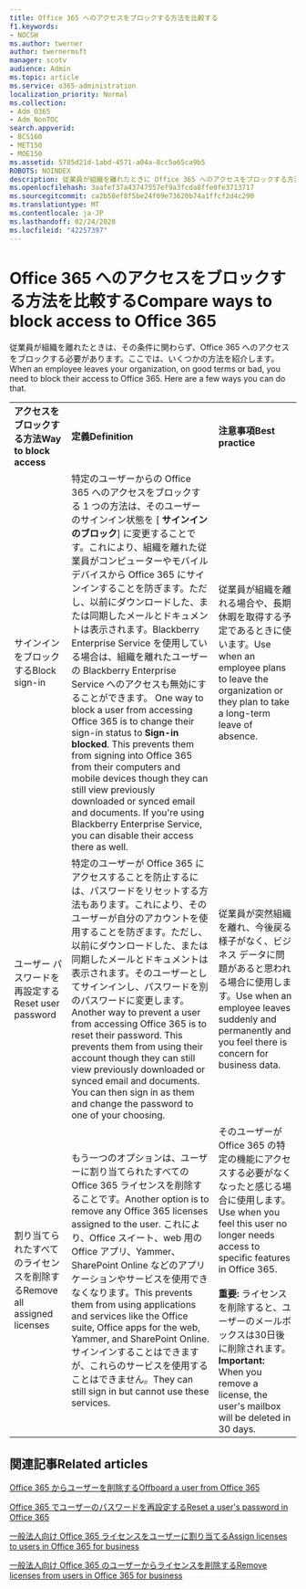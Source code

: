 ```yaml
---
title: Office 365 へのアクセスをブロックする方法を比較する
f1.keywords:
- NOCSH
ms.author: twerner
author: twernermsft
manager: scotv
audience: Admin
ms.topic: article
ms.service: o365-administration
localization_priority: Normal
ms.collection:
- Adm_O365
- Adm_NonTOC
search.appverid:
- BCS160
- MET150
- MOE150
ms.assetid: 5785d21d-1abd-4571-a04a-8cc5a65ca9b5
ROBOTS: NOINDEX
description: 従業員が組織を離れたときに Office 365 へのアクセスをブロックする方法について説明します。
ms.openlocfilehash: 3aafef37a43747557ef9a3fcda8ffe0fe3713717
ms.sourcegitcommit: ca2b58ef8f5be24f09e73620b74a1ffcf2d4c290
ms.translationtype: MT
ms.contentlocale: ja-JP
ms.lasthandoff: 02/24/2020
ms.locfileid: "42257397"
---
```

# <a name="compare-ways-to-block-access-to-office-365"></a><span data-ttu-id="f2403-103">Office 365 へのアクセスをブロックする方法を比較する</span><span class="sxs-lookup"><span data-stu-id="f2403-103">Compare ways to block access to Office 365</span></span>

<span data-ttu-id="f2403-p101">従業員が組織を離れたときは、その条件に関わらず、Office 365 へのアクセスをブロックする必要があります。ここでは、いくつかの方法を紹介します。</span><span class="sxs-lookup"><span data-stu-id="f2403-p101">When an employee leaves your organization, on good terms or bad, you need to block their access to Office 365. Here are a few ways you can do that.</span></span>
  
||||
|:-----|:-----|:-----|
|<span data-ttu-id="f2403-106">**アクセスをブロックする方法**</span><span class="sxs-lookup"><span data-stu-id="f2403-106">**Way to block access**</span></span> <br/> |<span data-ttu-id="f2403-107">**定義**</span><span class="sxs-lookup"><span data-stu-id="f2403-107">**Definition**</span></span> <br/> |<span data-ttu-id="f2403-108">**注意事項**</span><span class="sxs-lookup"><span data-stu-id="f2403-108">**Best practice**</span></span> <br/> |
|<span data-ttu-id="f2403-109">サインインをブロックする</span><span class="sxs-lookup"><span data-stu-id="f2403-109">Block sign-in</span></span>  <br/> |<span data-ttu-id="f2403-p102">特定のユーザーからの Office 365 へのアクセスをブロックする 1 つの方法は、そのユーザーのサインイン状態を [ **サインインのブロック**] に変更することです。これにより、組織を離れた従業員がコンピューターやモバイル デバイスから Office 365 にサインインすることを防ぎます。ただし、以前にダウンロードした、または同期したメールとドキュメントは表示されます。Blackberry Enterprise Service を使用している場合は、組織を離れたユーザーの Blackberry Enterprise Service へのアクセスも無効にすることができます。  </span><span class="sxs-lookup"><span data-stu-id="f2403-p102">One way to block a user from accessing Office 365 is to change their sign-in status to **Sign-in blocked**. This prevents them from signing into Office 365 from their computers and mobile devices though they can still view previously downloaded or synced email and documents. If you're using Blackberry Enterprise Service, you can disable their access there as well.  </span></span><br/> |<span data-ttu-id="f2403-113">従業員が組織を離れる場合や、長期休暇を取得する予定であるときに使います。</span><span class="sxs-lookup"><span data-stu-id="f2403-113">Use when an employee plans to leave the organization or they plan to take a long-term leave of absence.</span></span>  <br/> |
|<span data-ttu-id="f2403-114">ユーザー パスワードを再設定する</span><span class="sxs-lookup"><span data-stu-id="f2403-114">Reset user password</span></span>  <br/> |<span data-ttu-id="f2403-p103">特定のユーザーが Office 365 にアクセスすることを防止するには、パスワードをリセットする方法もあります。これにより、そのユーザーが自分のアカウントを使用することを防ぎます。ただし、以前にダウンロードした、または同期したメールとドキュメントは表示されます。そのユーザーとしてサインインし、パスワードを別のパスワードに変更します。</span><span class="sxs-lookup"><span data-stu-id="f2403-p103">Another way to prevent a user from accessing Office 365 is to reset their password. This prevents them from using their account though they can still view previously downloaded or synced email and documents. You can then sign in as them and change the password to one of your choosing.</span></span>  <br/> |<span data-ttu-id="f2403-118">従業員が突然組織を離れ、今後戻る様子がなく、ビジネス データに問題があると思われる場合に使用します。</span><span class="sxs-lookup"><span data-stu-id="f2403-118">Use when an employee leaves suddenly and permanently and you feel there is concern for business data.</span></span>  <br/> |
|<span data-ttu-id="f2403-119">割り当てられたすべてのライセンスを削除する</span><span class="sxs-lookup"><span data-stu-id="f2403-119">Remove all assigned licenses</span></span>  <br/> |<span data-ttu-id="f2403-120">もう一つのオプションは、ユーザーに割り当てられたすべての Office 365 ライセンスを削除することです。</span><span class="sxs-lookup"><span data-stu-id="f2403-120">Another option is to remove any Office 365 licenses assigned to the user.</span></span> <span data-ttu-id="f2403-121">これにより、Office スイート、web 用の Office アプリ、Yammer、SharePoint Online などのアプリケーションやサービスを使用できなくなります。</span><span class="sxs-lookup"><span data-stu-id="f2403-121">This prevents them from using applications and services like the Office suite, Office apps for the web, Yammer, and SharePoint Online.</span></span> <span data-ttu-id="f2403-122">サインインすることはできますが、これらのサービスを使用することはできません。</span><span class="sxs-lookup"><span data-stu-id="f2403-122">They can still sign in but cannot use these services.</span></span>  <br/> |<span data-ttu-id="f2403-123">そのユーザーが Office 365 の特定の機能にアクセスする必要がなくなったと感じる場合に使用します。</span><span class="sxs-lookup"><span data-stu-id="f2403-123">Use when you feel this user no longer needs access to specific features in Office 365.</span></span>  <br/> <br> <span data-ttu-id="f2403-124">**重要:** ライセンスを削除すると、ユーザーのメールボックスは30日後に削除されます。</span><span class="sxs-lookup"><span data-stu-id="f2403-124">**Important:** When you remove a license, the user's mailbox will be deleted in 30 days.</span></span>
   
## <a name="related-articles"></a><span data-ttu-id="f2403-125">関連記事</span><span class="sxs-lookup"><span data-stu-id="f2403-125">Related articles</span></span>

[<span data-ttu-id="f2403-126">Office 365 からユーザーを削除する</span><span class="sxs-lookup"><span data-stu-id="f2403-126">Offboard a user from Office 365</span></span>](../add-users/remove-former-employee.md)
    
[<span data-ttu-id="f2403-127">Office 365 でユーザーのパスワードを再設定する</span><span class="sxs-lookup"><span data-stu-id="f2403-127">Reset a user's password in Office 365</span></span>](../add-users/reset-passwords.md)
    
[<span data-ttu-id="f2403-128">一般法人向け Office 365 ライセンスをユーザーに割り当てる</span><span class="sxs-lookup"><span data-stu-id="f2403-128">Assign licenses to users in Office 365 for business</span></span>](../manage/assign-licenses-to-users.md)
    
[<span data-ttu-id="f2403-129">一般法人向け Office 365 のユーザーからライセンスを削除する</span><span class="sxs-lookup"><span data-stu-id="f2403-129">Remove licenses from users in Office 365 for business</span></span>](../manage/remove-licenses-from-users.md)
    

